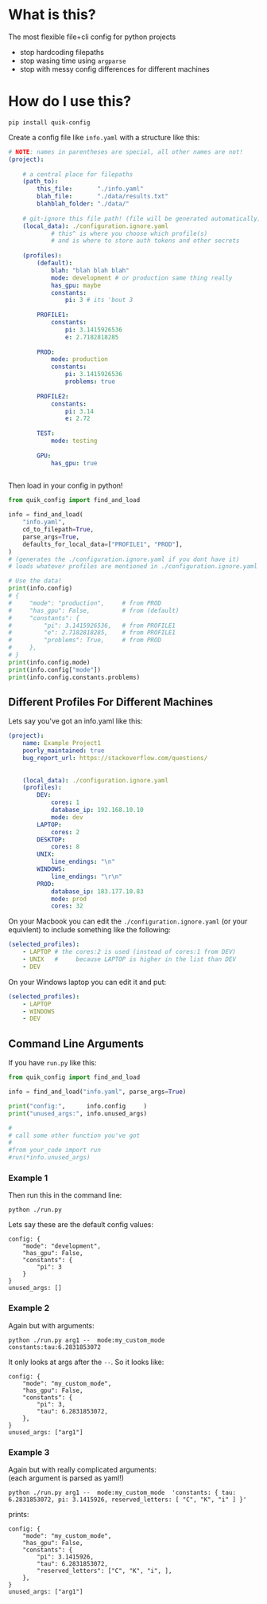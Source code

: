 # What is this?

The most flexible file+cli config for python projects
- stop hardcoding filepaths
- stop wasing time using `argparse`
- stop with messy config differences for different machines

# How do I use this?

`pip install quik-config`

Create a config file like `info.yaml` with a structure like this:
```yaml
# NOTE: names in parentheses are special, all other names are not!
(project):
    
    # a central place for filepaths
    (path_to):
        this_file:       "./info.yaml"
        blah_file:       "./data/results.txt"
        blahblah_folder: "./data/"
    
    # git-ignore this file path! (file will be generated automatically)
    (local_data): ./configuration.ignore.yaml
            # this^ is where you choose which profile(s)
            # and is where to store auth tokens and other secrets
    
    (profiles):
        (default):
            blah: "blah blah blah"
            mode: development # or production same thing really
            has_gpu: maybe
            constants:
                pi: 3 # its 'bout 3 
        
        PROFILE1:
            constants:
                pi: 3.1415926536
                e: 2.7182818285
        
        PROD:
            mode: production
            constants:
                pi: 3.1415926536
                problems: true
        
        PROFILE2:
            constants:
                pi: 3.14
                e: 2.72
        
        TEST:
            mode: testing
        
        GPU:
            has_gpu: true
        
```

Then load in your config in python!

```python
from quik_config import find_and_load

info = find_and_load(
    "info.yaml",
    cd_to_filepath=True,
    parse_args=True,
    defaults_for_local_data=["PROFILE1", "PROD"],
)
# (generates the ./configuration.ignore.yaml if you dont have it)
# loads whatever profiles are mentioned in ./configuration.ignore.yaml 

# Use the data!
print(info.config)
# {
#     "mode": "production",     # from PROD
#     "has_gpu": False,         # from (default)
#     "constants": {
#         "pi": 3.1415926536,   # from PROFILE1
#         "e": 2.7182818285,    # from PROFILE1
#         "problems": True,     # from PROD
#     },
# }
print(info.config.mode)
print(info.config["mode"])
print(info.config.constants.problems)
```

## Different Profiles For Different Machines

Lets say you've got an info.yaml like this:
```yaml
(project):
    name: Example Project1
    poorly_maintained: true
    bug_report_url: https://stackoverflow.com/questions/
    
    
    (local_data): ./configuration.ignore.yaml
    (profiles):
        DEV:
            cores: 1
            database_ip: 192.168.10.10
            mode: dev
        LAPTOP:
            cores: 2
        DESKTOP:
            cores: 8
        UNIX:
            line_endings: "\n"
        WINDOWS:
            line_endings: "\r\n"
        PROD:
            database_ip: 183.177.10.83
            mode: prod
            cores: 32
```

On your Macbook you can edit the `./configuration.ignore.yaml` (or your equivlent) to include something like the following:
```yaml
(selected_profiles):
    - LAPTOP # the cores:2 is used (instead of cores:1 from DEV)
    - UNIX   #     because LAPTOP is higher in the list than DEV
    - DEV
```

On your Windows laptop you can edit it and put:
```yaml
(selected_profiles):
    - LAPTOP
    - WINDOWS
    - DEV
```

## Command Line Arguments

If you have `run.py` like this:

```python
from quik_config import find_and_load

info = find_and_load("info.yaml", parse_args=True)

print("config:",      info.config     )
print("unused_args:", info.unused_args)

# 
# call some other function you've got
# 
#from your_code import run
#run(*info.unused_args)
```

### Example 1

Then run this in the command line:

```shell
python ./run.py
```

Lets say these are the default config values:
```
config: {
    "mode": "development",
    "has_gpu": False,
    "constants": {
        "pi": 3
    }
}
unused_args: []
```

### Example 2

Again but with arguments:

```shell
python ./run.py arg1 --  mode:my_custom_mode  constants:tau:6.2831853072
```

It only looks at args after the `--`. So it looks like:

```
config: {
    "mode": "my_custom_mode",
    "has_gpu": False,
    "constants": {
        "pi": 3,
        "tau": 6.2831853072,
    },
}
unused_args: ["arg1"]
```

### Example 3

Again but with really complicated arguments: <br>
(each argument is parsed as yaml!)

```shell
python ./run.py arg1 --  mode:my_custom_mode  'constants: { tau: 6.2831853072, pi: 3.1415926, reserved_letters: [ "C", "K", "i" ] }'
```

prints:

```
config: {
    "mode": "my_custom_mode", 
    "has_gpu": False, 
    "constants": {
        "pi": 3.1415926, 
        "tau": 6.2831853072, 
        "reserved_letters": ["C", "K", "i", ], 
    }, 
}
unused_args: ["arg1"]
```